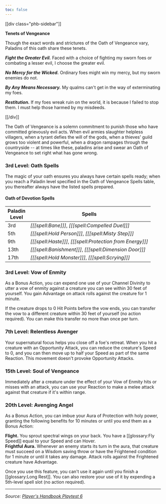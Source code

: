 ```yaml
---
toc: false
---
```


[[div class="phb-sidebar"]]

**Tenets of Vengeance**

Though the exact words and strictures of the Oath of Vengeance vary, Paladins of this oath share these tenets.

***Fight the Greater Evil.*** Faced with a choice of fighting my sworn foes or combating a lesser evil, I choose the greater evil.

***No Mercy for the Wicked.*** Ordinary foes might win my mercy, but my sworn enemies do not.

***By Any Means Necessary.*** My qualms can't get in the way of exterminating my foes.

***Restitution.*** If my foes wreak ruin on the world, it is because I failed to stop them. I must help those harmed by my misdeeds.

[[/div]]

The Oath of Vengeance is a solemn commitment to punish those who have committed grievously evil acts. When evil armies slaughter helpless villagers, when a tyrant defies the will of the gods, when a thieves' guild grows too violent and powerful, when a dragon rampages through the countryside -- at times like these, paladins arise and swear an Oath of Vengeance to set right what has gone wrong.

### 3rd Level: Oath Spells

The magic of your oath ensures you always have certain spells ready; when you reach a Paladin level specified in the Oath of Vengeance Spells table, you thereafter always have the listed spells prepared.

#### Oath of Devotion Spells

| Paladin<br>Level | Spells                                                    |
|------------------|-----------------------------------------------------------|
| 3rd              | _[[[spell:Bane]]]_, _[[[spell:Compelled Duel]]]_          |
| 5th              | _[[[spell:Hold Person]]]_, _[[[spell:Misty Step]]]_       |
| 9th              | _[[[spell:Haste]]]_, _[[[spell:Protection from Energy]]]_ |
| 13th             | _[[[spell:Banishment]]]_, _[[[spell:Dimension Door]]]_    |
| 17th             | _[[[spell:Hold Monster]]]_, _[[[spell:Scrying]]]_         |

### 3rd Level: Vow of Enmity

As a Bonus Action, you can expend one use of your Channel Divinity to utter a vow of enmity against a creature you can see within 30 feet of yourself. You gain Advantage on attack rolls against the creature for 1 minute.

If the creature drops to 0 Hit Points before the vow ends, you can transfer the vow to a different creature within 30 feet of yourself (no action required). You can make this transfer no more than once per turn.

### 7th Level: Relentless Avenger

Your supernatural focus helps you close off a foe's retreat. When you hit a creature with an Opportunity Attack, you can reduce the creature's Speed to 0, and you can then move up to half your Speed as part of the same Reaction. This movement doesn't provoke Opportunity Attacks.

### 15th Level: Soul of Vengeance

Immediately after a creature under the effect of your Vow of Enmity hits or misses with an attack, you can use your Reaction to make a melee attack against that creature if it's within range.

### 20th Level: Avenging Angel

As a Bonus Action, you can imbue your Aura of Protection with holy power, granting the following benefits for 10 minutes or until you end them as a Bonus Action:

**Flight.** You sprout spectral wings on your back. You have a [[glossary:Fly Speed]] equal to your Speed and can Hover.  
**Frightful Aura.** Whenever an enemy starts its turn in the aura, that creature must succeed on a Wisdom saving throw or have the Frightened condition for 1 minute or until it takes any damage. Attack rolls against the Frightened creature have Advantage.

Once you use this feature, you can't use it again until you finish a [[glossary:Long Rest]]. You can also restore your use of it by expending a 5th-level spell slot (no action required). 

----

_Source: [Player's Handbook Playtest 6](https://www.dndbeyond.com/sources/ua/ph-playtest-6)_
